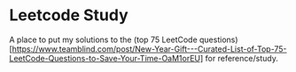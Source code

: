 # Leetcode Study
A place to put my solutions to the (top 75 LeetCode questions)[https://www.teamblind.com/post/New-Year-Gift---Curated-List-of-Top-75-LeetCode-Questions-to-Save-Your-Time-OaM1orEU] for reference/study.
